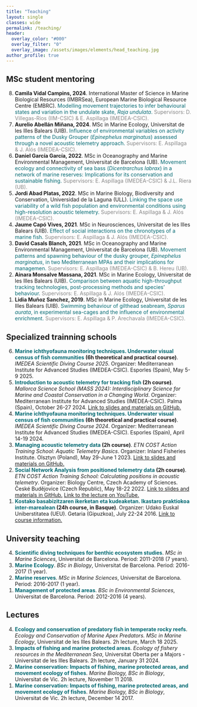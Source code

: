 ```yaml
---
title: "Teaching"
layout: single
classes: wide
permalink: /teaching/
header:
  overlay_color: "#000"
  overlay_filter: "0"
  overlay_image: /assets/images/elements/head_teaching.jpg
author_profile: true
---
```


## MSc student mentoring

<ol reversed>
  <li class='reference-item'><b>Camila Vidal Campins, 2024</b>. International Master of Science in Marine Biological Resources (IMBRSea), European Marine Biological Resource Centre (EMBRC).<span style='color:#036972'> Modelling movement trajectories to infer behavioural states and variation in the undulate skate, <i>Raja undulata</i>.</span> <span style='color:#868686'>Supervisors: D. Villegas-Rios (IIM-CSIC) & E. Aspillaga (IMEDEA-CSIC).</span></li>
  
  <li class='reference-item'><b>Aurelio Abellán Miñana, 2024</b>. MSc in Marine Ecology, Universitat de les Illes Balears (UIB). <span style='color:#036972'>Influence of environmental variables on activity patterns of the Dusky Grouper (<i>Epinephelus marginatus</i>) assessed through a novel acoustic telemetry approach.</span> <span style='color:#868686'>Supervisors: E. Aspillaga & J. Alós (IMEDEA-CSIC).</span></li>
  
  <li class='reference-item'><b>Daniel García García, 2022</b>. MSc in Oceanography and Marine Environmental Management, Universitat de Barcelona (UB). <span style='color:#036972'>Movement ecology and connectivity of sea bass (<i>Dicentrarchus labrax</i>) in a network of marine reserves: Implications for its conservation and sustainable fishing.</span> <span style='color:#868686'>Supervisors: E. Aspillaga (IMEDEA-CSIC) & J.L. Riera (UB).</span></li>
  
  <li class='reference-item'><b>Jordi Abad Platas, 2022</b>. MSc in Marine Biology, Biodiversity and Conservation, Universidad de la Laguna (ULL). <span style='color:#036972'>Linking the space use variability of a wild fish population and environmental conditions using high-resolution acoustic telemetry.</span> <span style='color:#868686'>Supervisors: E. Aspillaga & J. Alós (IMEDEA-CSIC).</span></li>
  
  <li class='reference-item'><b>Jaume Capó Vives, 2021</b>. MSc in Neurosciences, Universitat de les Illes Balears (UIB). <span style='color:#036972'>Effect of social interactions on the chronotypes of a marine fish.</span> <span style='color:#868686'>Supervisors: E. Aspillaga & J. Alós (IMEDEA-CSIC).</span></li>
  
  <li class='reference-item'><b>David Casals Blanch, 2021</b>. MSc in Oceanography and Marine Environmental Management, Universitat de Barcelona (UB). <span style='color:#036972'>Movement patterns and spawning behaviour of the dusky grouper, <i>Epinephelus marginatus</i>, in two Mediterranean MPAs and their implications for managemen.</span> <span style='color:#868686'>Supervisors: E. Aspillaga (IMEDEA-CSIC) & B. Hereu (UB).</span></li>
  
  <li class='reference-item'><b>Ainara Monsalve Massana, 2021</b>. MSc in Marine Ecology, Universitat de les Illes Balears (UIB). <span style='color:#036972'>Comparison between aquatic high-throughput tracking technologies, post-processing methods and species’ behaviour.</span> <span style='color:#868686'>Supervisors: E. Aspillaga & J. Alós (IMEDEA-CSIC).</span></li>
  
  <li class='reference-item'><b>Lidia Muñoz Sanchez, 2019</b>. MSc in Marine Ecology, Universitat de les Illes Balears (UIB). <span style='color:#036972'>Swimming behaviour of gilthead seabream, <i>Sparus aurata</i>, in experimental sea-cages and the influence of environmental enrichment. </span> <span style='color:#868686'>Supervisors: E. Aspillaga & P. Arechavala (IMEDEA-CSIC).</span></li>
</ol>

## Specialized trainning schools
<ol reversed>

  <li class='reference-item'><b><span style='color:#036972'>Marine ichthyofauna monitoring techniques. Underwater visual census of fish communities</span> (6h theoretical and practical course)</b>. <i>IMEDEA Scientific Diving Course 2025</i>. Organizer: Mediterranean Institute for Advanced Studies (IMEDEA-CSIC). Esporles (Spain), May 5-9 2025.</li>

  <li class='reference-item'><b><span style='color:#036972'>Introduction to acoustic telemetry for tracking fish</span> (2h course)</b>. <i>Mallorca Science School (MASS 2024): Interdisciplinary Science for Marine and Coastal Conservation in a Changing World</i>. Organizer: Mediterranean Institute for Advanced Studies (IMEDEA-CSIC). Palma (Spain), October 26-27 2024. <a href='https://github.com/aspillaga/MASS2024_ACOUSTIC-TRACKING'>Link to slides and materials on GitHub.</a></li>

  <li class='reference-item'><b><span style='color:#036972'>Marine ichthyofauna monitoring techniques. Underwater visual census of fish communities</span> (6h theoretical and practical course)</b>. <i>IMEDEA Scientific Diving Course 2024</i>. Organizer: Mediterranean Institute for Advanced Studies (IMEDEA-CSIC). Esporles (Spain), April 14-19 2024.</li>

  <li class='reference-item'><b><span style='color:#036972'>Managing acoustic telemetry data</span> (2h course)</b>. <i>ETN COST Action Training School: Aquatic Telemetry Basics</i>. Organizer: Inland Fisheries Institute. Olsztyn (Poland), May 29-June 1 2023. <a href='https://github.com/aspillaga/ETN2023_AT-DATA-MANAGEMENT'>Link to slides and materials on GitHub.</a> </li>

  <li class='reference-item'><b><span style='color:#036972'>Social Network Analysis from positioned telemetry data</span> (2h course)</b>. <i>ETN COST Action Training School: Calculating positions in acoustic telemetry</i>. Organizer: Biology Centre, Czech Academy of Sciences. České Budějovice (Czech Republic), May 18-22 2022. <a href='https://github.com/aspillaga/ETN2022_SOCIAL-NETWORK-ANALYSIS'>Link to slides and materials in GitHub.</a> <a href='https://youtu.be/QVf-xrpazKs?si=9art1FgTtQU7hNvj'>Link to the lecture on YouTube.</a></li>

  <li class='reference-item'><b><span style='color:#036972'>Kostako basabizitzaren ikerketan eta kudeaketan. Ikastaro praktiokoa inter-marealean</span> (24h course, in Basque)</b>. Organizer: Udako Euskal Uniberstitatea (UEU). Getaria (Gipuzkoa), July 22-24 2016. <a href='https://www.ueu.eus/jarduera-akademikoa/934-kostako-basa-bizitzaren-ikerketan-ikastaro-praktikoa-inter-marealean'>Link to course information.</a></li>
</ol>


## University teaching
<ol reversed>
  <li class='reference-item'><b><span style='color:#036972'>Scientific diving techniques for benthic ecosystem studies</span></b>. <i>MSc in Marine Sciences</i>, Universitat de Barcelona. Period: 2011-2018 (7 years).</li>

  <li class='reference-item'><b><span style='color:#036972'>Marine Ecology</span></b>. <i>BSc in Biology</i>, Universitat de Barcelona. Period: 2016-2017 (1 year).</li>

  <li class='reference-item'><b><span style='color:#036972'>Marine reserves</span></b>. <i>MSc in Marine Sciences</i>, Universitat de Barcelona. Period: 2016-2017 (1 year).</li>

  <li class='reference-item'><b><span style='color:#036972'>Management of protected areas</span></b>. <i>BSc in Environmental Sciences</i>, Universitat de Barcelona. Period: 2012-2016 (4 years).</li>

</ol>


## Lectures
<ol reversed>
  <li class='reference-item'><b><span style='color:#036972'>Ecology and conservation of predatory fish in temperate rocky reefs</span></b>. <i>Ecology and Conservation of Marine Apex Predators. MSc in Marine Ecology</i>, Universitat de les Illes Balears. 2h lecture, March 18 2025.</li>

  <li class='reference-item'><b><span style='color:#036972'>Impacts of fishing and marine protected areas</span></b>. <i>Ecology of fishery resources in the Mediterranean Sea</i>, Universitat Oberta per a Majors - Universitat de les Illes Balears. 2h lecture, January 31 2024.</li>
   
  <li class='reference-item'><b><span style='color:#036972'>Marine conservation: Impacts of fishing, marine protected areas, and movement ecology of fishes</span></b>. <i>Marine Biology, BSc in Biology</i>, Universitat de Vic. 2h lecture, November 11 2018.</li>
  
  <li class='reference-item'><b><span style='color:#036972'>Marine conservation: Impacts of fishing, marine protected areas, and movement ecology of fishes</span></b>. <i>Marine Biology, BSc in Biology</i>, Universitat de Vic. 2h lecture, December 14 2017.</li>
  
</ol>




